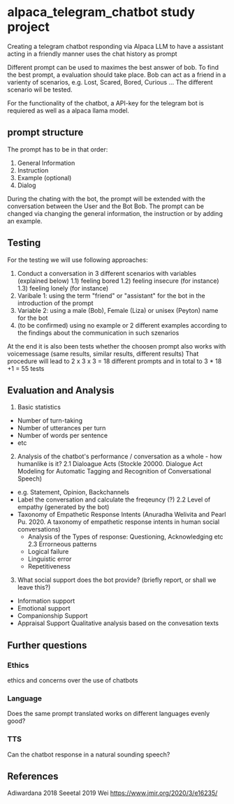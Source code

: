 # alpaca_telegram_chatbot study project
Creating a telegram chatbot responding via Alpaca LLM to have a assistant acting in a friendly manner
uses the chat history as prompt

Different prompt can be used to maximes the best answer of bob. To find the best prompt, a evaluation should take place. 
Bob can act as a friend in a varienty of scenarios, e.g. Lost, Scared, Bored, Curious ...
The different scenario wil be tested. 

For the functionality of the chatbot, a API-key for the telegram bot is requiered as well as a alpaca llama model.

## prompt structure
The prompt has to be in that order:
1) General Information
2) Instruction
3) Example (optional)
4) Dialog

During the chating with the bot, the prompt will be extended with the conversation between the User and the Bot Bob. The prompt can be changed via changing the general information, the instruction or by adding an example.

## Testing
For the testing we will use following approaches:
1) Conduct a conversation in 3 different scenarios with variables (explained below)
   1.1) feeling bored
   1.2) feeling insecure (for instance)
   1.3) feeling lonely (for instance)
3) Varibale 1: using the term "friend" or "assistant" for the bot in the introduction of the prompt
4) Variable 2: using a male (Bob), Female (Liza) or unisex (Peyton) name for the bot
5) (to be confirmed) using no example or 2 different examples according to the findings about the communication in such szenarios

At the end it is also been tests whether the choosen prompt also works with voicemessage (same results, similar results, different results)
That procedure will lead to 2 x 3 x 3 = 18  different prompts and in total to 3 * 18 +1 = 55 tests

## Evaluation and Analysis
1. Basic statistics
  - Number of turn-taking
  - Number of utterances per turn
  - Number of words per sentence
  - etc
2. Analysis of the chatbot's performance / conversation as a whole - how humanlike is it?
  2.1 Dialoague Acts (Stockle 20000. Dialogue Act Modeling for Automatic Tagging and Recognition of Conversational Speech)
  - e.g. Statement, Opinion, Backchannels
  - Label the conversation and calculate the freqeuncy (?)
  2.2 Level of empathy (generated by the bot)
   - Taxonomy of Empathetic Response Intents (Anuradha Welivita and Pearl Pu. 2020. A taxonomy of empathetic response
intents in human social conversations)
     - Analysis of the Types of response: Questioning, Acknowledging etc
  2.3 Errorneous patterns
      - Logical failure
      - Linguistic error
      - Repetitiveness
3. What social support does the bot provide? (briefly report, or shall we leave this?)
  - Information support
  - Emotional support
  - Companionship Support
  - Appraisal Support
Qualitative analysis based on the convesation texts

## Further questions
### Ethics
ethics and concerns over the use of chatbots
### Language
Does the same prompt translated works on different languages evenly good?
### TTS
Can the chatbot response in a natural sounding speech?

## References
Adiwardana 2018
Seeetal 2019
Wei
https://www.jmir.org/2020/3/e16235/




